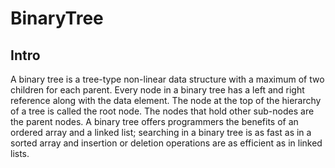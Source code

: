 # BinaryTree


## Intro

A binary tree is a tree-type non-linear data structure with a maximum of two children for each parent. Every node in a binary tree has a left and right reference along with the data element. The node at the top of the hierarchy of a tree is called the root node. The nodes that hold other sub-nodes are the parent nodes. A binary tree offers programmers the benefits of an ordered array and a linked list; searching in a binary tree is as fast as in a sorted array and insertion or deletion operations are as efficient as in linked lists.
